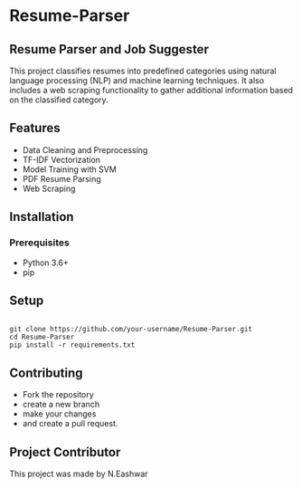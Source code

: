 # Resume-Parser
## Resume Parser and Job Suggester
This project classifies resumes into predefined categories using natural language processing (NLP) and machine learning techniques. It also includes a web scraping functionality to gather additional information based on the classified category.

## Features
- Data Cleaning and Preprocessing
- TF-IDF Vectorization
- Model Training with SVM
- PDF Resume Parsing
- Web Scraping
## Installation
### Prerequisites
- Python 3.6+
- pip
## Setup
```

git clone https://github.com/your-username/Resume-Parser.git
cd Resume-Parser
pip install -r requirements.txt

```
## Contributing
- Fork the repository
- create a new branch
- make your changes
- and create a pull request.

## Project Contributor
This project was made by N.Eashwar
